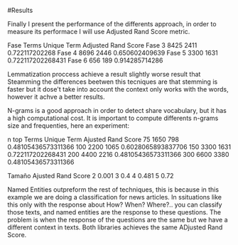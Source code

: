 #Results

Finally I present the performance of the differents approach, in order to measure its performace I will use Adjusted Rand Score metric.

Fase Terms Unique Term  Adjusted Rand Score 
Fase 3 8425 2411 0.722117202268 
Fase 4 8696 2446 0.650602409639 
Fase 5 3300 1631 0.722117202268431
Fase 6 656 189 0.914285714286


Lemmatization proccess achieve a result slightly worse result that Steamming the differences beetwen this tecniques are that stemming is 
faster but it dose't take into account the context only works with the words, however it achve a better results.

N-grams is a good approach in order to detect share vocabulary, but it has a high computational cost. It is important to compute differents
n-grams size and frequenties, here an experiment:

n top Terms Unique Term Ajusted Rand Score
75 1650 798 0.48105436573311366 
100 2200 1065 0.6028065893837706 
150 3300 1631 0.722117202268431 
200 4400 2216 0.48105436573311366 
300 6600 3380 0.48105436573311366


Tamaño Ajusted Rand Score
2 0.001
3 0.4 
4 0.481 
5 0.72


Named Entities outpreform the rest of techniques, this is because in this example we are doing a classification for news articles. In 
ssituations like this only with the response about How? When? Where?.. you can classify those texts, and named entities are the response to these
questions. The problem is when the response of the questions are the same but we have a different context in texts.
Both libraries achieves the same ADjusted Rand Score.




